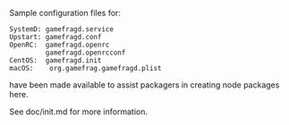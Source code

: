Sample configuration files for:
```
SystemD: gamefragd.service
Upstart: gamefragd.conf
OpenRC:  gamefragd.openrc
         gamefragd.openrcconf
CentOS:  gamefragd.init
macOS:    org.gamefrag.gamefragd.plist
```
have been made available to assist packagers in creating node packages here.

See doc/init.md for more information.
